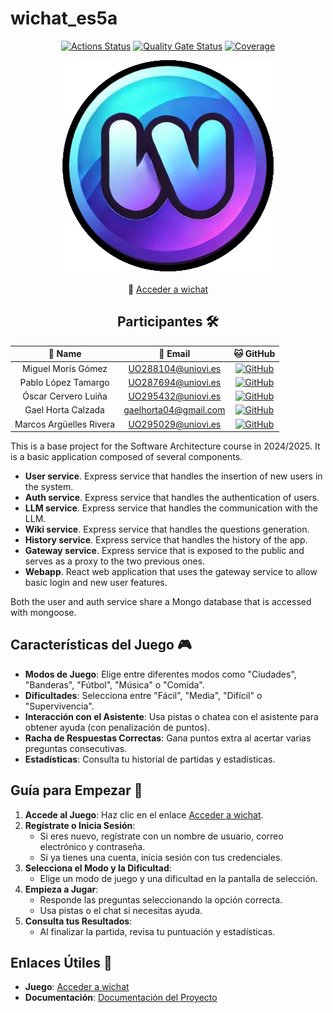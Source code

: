 # wichat_es5a


<div align="center">
  
  [![Actions Status](https://github.com/arquisoft/wichat_es5a/workflows/CI%20for%20wichat_es5a/badge.svg)](https://github.com/arquisoft/wichat_es5a/actions)
  [![Quality Gate Status](https://sonarcloud.io/api/project_badges/measure?project=Arquisoft_wichat_es5a&metric=alert_status)](https://sonarcloud.io/summary/new_code?id=Arquisoft_wichat_es5a)
  [![Coverage](https://sonarcloud.io/api/project_badges/measure?project=Arquisoft_wichat_es5a&metric=coverage)](https://sonarcloud.io/summary/new_code?id=Arquisoft_wichat_es5a)
  
  ![Logo](/webapp/public/logo.png)
  <br/><br/>
  🔗 [Acceder a wichat](http://48.209.10.166)

## Participantes 🛠️
| 👤 Name                            | 📧 Email                    | 🐱 GitHub                                                                                             |
| :--------------------------------: | :------------------------: | :-----------------------------------------------------------------------------------------------------:  |
| Miguel Morís Gómez                 | UO288104@uniovi.es          | [![GitHub](https://img.shields.io/badge/GitHub-MiguelMG03-red)](https://github.com/MiguelMG03)          |
| Pablo López Tamargo                | UO287694@uniovi.es          | [![GitHub](https://img.shields.io/badge/GitHub-PLT2003-yellow)](https://github.com/PLT2003)             | 
| Óscar Cervero Luiña                | UO295432@uniovi.es          | [![GitHub](https://img.shields.io/badge/GitHub-uo295432-blue)](https://github.com/uo295432)             |
| Gael Horta Calzada                 | gaelhorta04@gmail.com       | [![GitHub](https://img.shields.io/badge/GitHub-gaelhorta-brightgreen)](https://github.com/gaelhorta)    |
| Marcos Argüelles Rivera            | UO295029@uniovi.es          | [![GitHub](https://img.shields.io/badge/GitHub-uo295029-71efff)](https://github.com/uo295029)      |

</div>

This is a base project for the Software Architecture course in 2024/2025. It is a basic application composed of several components.

- **User service**. Express service that handles the insertion of new users in the system.
- **Auth service**. Express service that handles the authentication of users.
- **LLM service**. Express service that handles the communication with the LLM.
- **Wiki service**. Express service that handles the questions generation.
- **History service**. Express service that handles the history of the app.
- **Gateway service**. Express service that is exposed to the public and serves as a proxy to the two previous ones.
- **Webapp**. React web application that uses the gateway service to allow basic login and new user features.

Both the user and auth service share a Mongo database that is accessed with mongoose.

## Características del Juego 🎮

- **Modos de Juego**: Elige entre diferentes modos como "Ciudades", "Banderas", "Fútbol", "Música" o "Comida".
- **Dificultades**: Selecciona entre "Fácil", "Media", "Difícil" o "Supervivencia".
- **Interacción con el Asistente**: Usa pistas o chatea con el asistente para obtener ayuda (con penalización de puntos).
- **Racha de Respuestas Correctas**: Gana puntos extra al acertar varias preguntas consecutivas.
- **Estadísticas**: Consulta tu historial de partidas y estadísticas.

## Guía para Empezar 🚀

1. **Accede al Juego**: Haz clic en el enlace [Acceder a wichat](http://48.209.10.166).
2. **Regístrate o Inicia Sesión**:
   - Si eres nuevo, regístrate con un nombre de usuario, correo electrónico y contraseña.
   - Si ya tienes una cuenta, inicia sesión con tus credenciales.
3. **Selecciona el Modo y la Dificultad**:
   - Elige un modo de juego y una dificultad en la pantalla de selección.
4. **Empieza a Jugar**:
   - Responde las preguntas seleccionando la opción correcta.
   - Usa pistas o el chat si necesitas ayuda.
5. **Consulta tus Resultados**:
   - Al finalizar la partida, revisa tu puntuación y estadísticas.

## Enlaces Útiles 🔗

- **Juego**: [Acceder a wichat](http://48.209.10.166)
- **Documentación**: [Documentación del Proyecto](https://arquisoft.github.io/wichat_es5a/)
